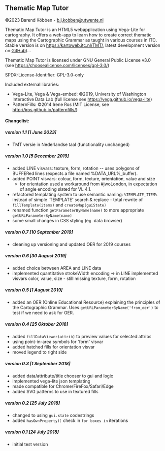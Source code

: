 ## Thematic Map Tutor


©2023 Barend Köbben - <a href="mailto:b.j.kobben@utwente.nl">b.j.kobben@utwente.nl</a> 

Thematic Map Tutor is an HTML5 webapplication using  Vega-Lite for cartography. It offers a web-app to learn how to create correct thematic maps using the Cartographic Grammar as taught in various courses in ITC.
Stable version is on <https://kartoweb.itc.nl/TMT/>, latest development version on [GitHub](https://github.com/kobben/TMT))...

Thematic Map Tutor is licensed under GNU General Public License v3.0 (see https://choosealicense.com/licenses/gpl-3.0/)

SPDX-License-Identifier: GPL-3.0-only

Included external libraries:

* Vega-Lite, Vega & Vega-embed: ©2019, University of Washington Interactive Data Lab (full license see https://vega.github.io/vega-lite)
* PatternFills: ©2014 Irene Ros (MIT License, see http://iros.github.io/patternfills/)


#### Changelist:
##### version 1.1 [1 June 2023]
* TMT versie in Nederlandse taal (functionality unchanged)
##### version 1.0 [5 December 2019]
* added LINE visvars: texture, form, rotation -- uses polygons of BUFFERed lines (expects a file named %DATA_URL%_buffer).
* added POINT visvars: colour, form, texture, ~~orientation~~, value and size
  - for orientation used a workaround from #jwoLondon, in expectation of angle encoding slated for VL 4.1.
* refactored templating system to use semantic naming: `%TEMPLATE_ITEM%` instead of simple 'TEMPLATE' search & replace - total rewrite of `fillTemplate(items)` and `createMap(guiState)`
* renamed function `getParameterByName(name)` to more appropriate `getURLParameterByName(name)`  
* some small changes in CSS styling (eg. data browser)
##### version 0.7 [10 September 2019]
* cleaning up versioning and updated OER for 2019 courses
##### version 0.6 [30 August 2019]
* added choice between AREA and LINE data
* implemented quantitative strokeWidth encoding
  => in LINE implemented visvars color, value, size - still missing texture, form, rotation
##### version 0.5 [1 August 2019]
* added an OER (Online Educational Resource) explaining the principles of the Cartographic Grammar. Uses `getURLParameterByName('from_oer')` to test if we need to ask for OER.
##### version 0.4 [25 Oktober 2018]
* added `fillDataViewer(attrib)` to preview values for selected attribs
* using point-in-area symbols for 'form' visvar 
* added hatched fills for orientation visvar
* moved legend to right side
##### version 0.3 [1 September 2018]
* added data/attribute/title chooser to gui and logic 
* implemented vega-lite json templating
* made compatible for Chrome/FireFox/Safari/Edge
* added SVG patterns to use in textured fills
##### version 0.2 [25 July 2018]
* changed to using `gui.state` codestrings
* added `hasOwnProperty()` check in `for boxes in` iterations
##### version 0.1 [24 July 2018]
* initial test version